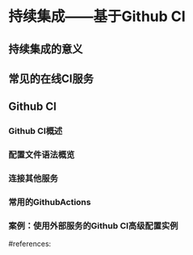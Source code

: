 # 持续集成——基于Github CI
## 持续集成的意义
## 常见的在线CI服务
## Github CI
### Github CI概述
### 配置文件语法概览
### 连接其他服务
### 常用的GithubActions
### 案例：使用外部服务的Github CI高级配置实例


#references:


